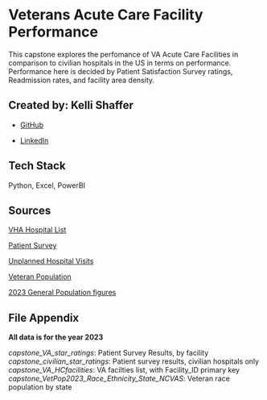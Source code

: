 
# Veterans Acute Care Facility Performance

This capstone explores the perfomance of VA Acute Care Facilities in comparison to civilian hospitals in the US in terms on performance. Performance here is decided by Patient Satisfaction Survey ratings, Readmission rates, and facility area density. 


## Created by: Kelli Shaffer

- [GitHub](https://www.github.com/kshaffer93)

- [LinkedIn](https://www.linkedin.com/in/kellishaffer/)


## Tech Stack

Python, Excel, PowerBI




## Sources

[VHA Hospital List](https://data.cms.gov/provider-data/dataset/uyx4-5s7f)

[Patient Survey](https://data.cms.gov/provider-data/dataset/dgck-syfz/)

[Unplanned Hospital Visits](https://data.cms.gov/provider-data/dataset/632h-zaca)

[Veteran Population](https://www.va.gov/vetdata/veteran_population.asp)

[2023 General Population figures](https://www.census.gov/topics/population/age-and-sex/data/tables.html?text-list-2dfe1f367b%3Atab=2023)



## File Appendix
**All data is for the year 2023**

*capstone_VA_star_ratings*: Patient Survey Results, by facility
*capstone_civilian_star_ratings*: Patient survey results, civilian hospitals only
*capstone_VA_HCfacilities*: VA facilties list, with Facility_ID primary key
*capstone_VetPop2023_Race_Ethnicity_State_NCVAS*: Veteran race population by state
